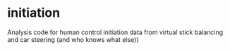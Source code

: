 # initiation
Analysis code for human control initiation data from virtual stick balancing and car steering (and who knows what else))
